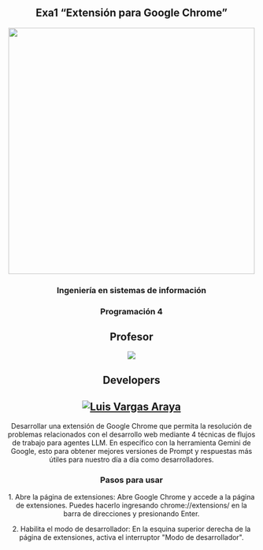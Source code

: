 <section align="center">
  
# Exa1 “Extensión para Google Chrome”
<img src="https://mikeguzman.github.io/EIF201-Progra-I/resources/una_logo.jpeg"  width="500"/>

<h3>Ingeniería en sistemas de información</h3>
<h3>Programación 4</h3>
<h2>Profesor</h2>

<a href="https://github.com/RubenMoraVargas"> 
  <img src="https://img.shields.io/badge/RubenMoraVargas-red?style=for-the-badge&logo=codeigniter&logoColor=black&label=Ruben%20Mora%20Vargas&labelColor=white">
  </a>

<h2> Developers </h2>

[![Luis Vargas Araya](https://img.shields.io/badge/Luvara-blue?style=for-the-badge&logo=html5&logoColor=black&label=Luis%20Vargas%20Araya&labelColor=white)](https://github.com/Luvara)
---

<p>
Desarrollar una extensión de Google Chrome que permita la resolución de problemas relacionados con el desarrollo web mediante 4 técnicas de flujos de trabajo para agentes LLM.
En específico con la herramienta Gemini de Google, esto para obtener mejores versiones de Prompt  y respuestas más útiles para nuestro día a día como desarrolladores.
</p>

<h3>Pasos para usar</h3>

<p>
1. Abre la página de extensiones:
Abre Google Chrome y accede a la página de extensiones. Puedes hacerlo ingresando chrome://extensions/ en la barra de direcciones y presionando Enter.
</p>

<p>
2. Habilita el modo de desarrollador:
En la esquina superior derecha de la página de extensiones, activa el interruptor "Modo de desarrollador".
</p>


</section>
